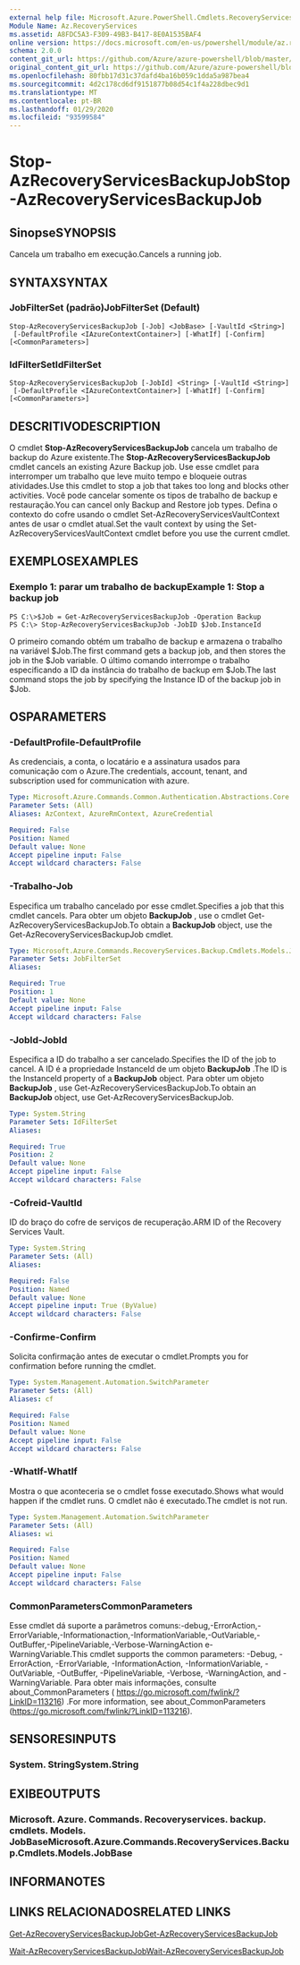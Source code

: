 ```yaml
---
external help file: Microsoft.Azure.PowerShell.Cmdlets.RecoveryServices.Backup.dll-Help.xml
Module Name: Az.RecoveryServices
ms.assetid: A8FDC5A3-F309-49B3-B417-8E0A1535BAF4
online version: https://docs.microsoft.com/en-us/powershell/module/az.recoveryservices/stop-azrecoveryservicesbackupjob
schema: 2.0.0
content_git_url: https://github.com/Azure/azure-powershell/blob/master/src/RecoveryServices/RecoveryServices/help/Stop-AzRecoveryServicesBackupJob.md
original_content_git_url: https://github.com/Azure/azure-powershell/blob/master/src/RecoveryServices/RecoveryServices/help/Stop-AzRecoveryServicesBackupJob.md
ms.openlocfilehash: 80fbb17d31c37dafd4ba16b059c1dda5a987bea4
ms.sourcegitcommit: 4d2c178cd6df9151877b08d54c1f4a228dbec9d1
ms.translationtype: MT
ms.contentlocale: pt-BR
ms.lasthandoff: 01/29/2020
ms.locfileid: "93599584"
---
```

# <span data-ttu-id="22f7e-101">Stop-AzRecoveryServicesBackupJob</span><span class="sxs-lookup"><span data-stu-id="22f7e-101">Stop-AzRecoveryServicesBackupJob</span></span>

## <span data-ttu-id="22f7e-102">Sinopse</span><span class="sxs-lookup"><span data-stu-id="22f7e-102">SYNOPSIS</span></span>
<span data-ttu-id="22f7e-103">Cancela um trabalho em execução.</span><span class="sxs-lookup"><span data-stu-id="22f7e-103">Cancels a running job.</span></span>

## <span data-ttu-id="22f7e-104">SYNTAX</span><span class="sxs-lookup"><span data-stu-id="22f7e-104">SYNTAX</span></span>

### <span data-ttu-id="22f7e-105">JobFilterSet (padrão)</span><span class="sxs-lookup"><span data-stu-id="22f7e-105">JobFilterSet (Default)</span></span>
```
Stop-AzRecoveryServicesBackupJob [-Job] <JobBase> [-VaultId <String>]
 [-DefaultProfile <IAzureContextContainer>] [-WhatIf] [-Confirm] [<CommonParameters>]
```

### <span data-ttu-id="22f7e-106">IdFilterSet</span><span class="sxs-lookup"><span data-stu-id="22f7e-106">IdFilterSet</span></span>
```
Stop-AzRecoveryServicesBackupJob [-JobId] <String> [-VaultId <String>]
 [-DefaultProfile <IAzureContextContainer>] [-WhatIf] [-Confirm] [<CommonParameters>]
```

## <span data-ttu-id="22f7e-107">DESCRITIVO</span><span class="sxs-lookup"><span data-stu-id="22f7e-107">DESCRIPTION</span></span>
<span data-ttu-id="22f7e-108">O cmdlet **Stop-AzRecoveryServicesBackupJob** cancela um trabalho de backup do Azure existente.</span><span class="sxs-lookup"><span data-stu-id="22f7e-108">The **Stop-AzRecoveryServicesBackupJob** cmdlet cancels an existing Azure Backup job.</span></span>
<span data-ttu-id="22f7e-109">Use esse cmdlet para interromper um trabalho que leve muito tempo e bloqueie outras atividades.</span><span class="sxs-lookup"><span data-stu-id="22f7e-109">Use this cmdlet to stop a job that takes too long and blocks other activities.</span></span>
<span data-ttu-id="22f7e-110">Você pode cancelar somente os tipos de trabalho de backup e restauração.</span><span class="sxs-lookup"><span data-stu-id="22f7e-110">You can cancel only Backup and Restore job types.</span></span>
<span data-ttu-id="22f7e-111">Defina o contexto do cofre usando o cmdlet Set-AzRecoveryServicesVaultContext antes de usar o cmdlet atual.</span><span class="sxs-lookup"><span data-stu-id="22f7e-111">Set the vault context by using the Set-AzRecoveryServicesVaultContext cmdlet before you use the current cmdlet.</span></span>

## <span data-ttu-id="22f7e-112">EXEMPLOS</span><span class="sxs-lookup"><span data-stu-id="22f7e-112">EXAMPLES</span></span>

### <span data-ttu-id="22f7e-113">Exemplo 1: parar um trabalho de backup</span><span class="sxs-lookup"><span data-stu-id="22f7e-113">Example 1: Stop a backup job</span></span>
```
PS C:\>$Job = Get-AzRecoveryServicesBackupJob -Operation Backup
PS C:\> Stop-AzRecoveryServicesBackupJob -JobID $Job.InstanceId
```

<span data-ttu-id="22f7e-114">O primeiro comando obtém um trabalho de backup e armazena o trabalho na variável $Job.</span><span class="sxs-lookup"><span data-stu-id="22f7e-114">The first command gets a backup job, and then stores the job in the $Job variable.</span></span>
<span data-ttu-id="22f7e-115">O último comando interrompe o trabalho especificando a ID da instância do trabalho de backup em $Job.</span><span class="sxs-lookup"><span data-stu-id="22f7e-115">The last command stops the job by specifying the Instance ID of the backup job in $Job.</span></span>

## <span data-ttu-id="22f7e-116">OS</span><span class="sxs-lookup"><span data-stu-id="22f7e-116">PARAMETERS</span></span>

### <span data-ttu-id="22f7e-117">-DefaultProfile</span><span class="sxs-lookup"><span data-stu-id="22f7e-117">-DefaultProfile</span></span>
<span data-ttu-id="22f7e-118">As credenciais, a conta, o locatário e a assinatura usados para comunicação com o Azure.</span><span class="sxs-lookup"><span data-stu-id="22f7e-118">The credentials, account, tenant, and subscription used for communication with azure.</span></span>

```yaml
Type: Microsoft.Azure.Commands.Common.Authentication.Abstractions.Core.IAzureContextContainer
Parameter Sets: (All)
Aliases: AzContext, AzureRmContext, AzureCredential

Required: False
Position: Named
Default value: None
Accept pipeline input: False
Accept wildcard characters: False
```

### <span data-ttu-id="22f7e-119">-Trabalho</span><span class="sxs-lookup"><span data-stu-id="22f7e-119">-Job</span></span>
<span data-ttu-id="22f7e-120">Especifica um trabalho cancelado por esse cmdlet.</span><span class="sxs-lookup"><span data-stu-id="22f7e-120">Specifies a job that this cmdlet cancels.</span></span>
<span data-ttu-id="22f7e-121">Para obter um objeto **BackupJob** , use o cmdlet Get-AzRecoveryServicesBackupJob.</span><span class="sxs-lookup"><span data-stu-id="22f7e-121">To obtain a **BackupJob** object, use the Get-AzRecoveryServicesBackupJob cmdlet.</span></span>

```yaml
Type: Microsoft.Azure.Commands.RecoveryServices.Backup.Cmdlets.Models.JobBase
Parameter Sets: JobFilterSet
Aliases:

Required: True
Position: 1
Default value: None
Accept pipeline input: False
Accept wildcard characters: False
```

### <span data-ttu-id="22f7e-122">-JobId</span><span class="sxs-lookup"><span data-stu-id="22f7e-122">-JobId</span></span>
<span data-ttu-id="22f7e-123">Especifica a ID do trabalho a ser cancelado.</span><span class="sxs-lookup"><span data-stu-id="22f7e-123">Specifies the ID of the job to cancel.</span></span>
<span data-ttu-id="22f7e-124">A ID é a propriedade InstanceId de um objeto **BackupJob** .</span><span class="sxs-lookup"><span data-stu-id="22f7e-124">The ID is the InstanceId property of a **BackupJob** object.</span></span>
<span data-ttu-id="22f7e-125">Para obter um objeto **BackupJob** , use Get-AzRecoveryServicesBackupJob.</span><span class="sxs-lookup"><span data-stu-id="22f7e-125">To obtain an **BackupJob** object, use Get-AzRecoveryServicesBackupJob.</span></span>

```yaml
Type: System.String
Parameter Sets: IdFilterSet
Aliases:

Required: True
Position: 2
Default value: None
Accept pipeline input: False
Accept wildcard characters: False
```

### <span data-ttu-id="22f7e-126">-Cofreid</span><span class="sxs-lookup"><span data-stu-id="22f7e-126">-VaultId</span></span>
<span data-ttu-id="22f7e-127">ID do braço do cofre de serviços de recuperação.</span><span class="sxs-lookup"><span data-stu-id="22f7e-127">ARM ID of the Recovery Services Vault.</span></span>

```yaml
Type: System.String
Parameter Sets: (All)
Aliases:

Required: False
Position: Named
Default value: None
Accept pipeline input: True (ByValue)
Accept wildcard characters: False
```

### <span data-ttu-id="22f7e-128">-Confirme</span><span class="sxs-lookup"><span data-stu-id="22f7e-128">-Confirm</span></span>
<span data-ttu-id="22f7e-129">Solicita confirmação antes de executar o cmdlet.</span><span class="sxs-lookup"><span data-stu-id="22f7e-129">Prompts you for confirmation before running the cmdlet.</span></span>

```yaml
Type: System.Management.Automation.SwitchParameter
Parameter Sets: (All)
Aliases: cf

Required: False
Position: Named
Default value: None
Accept pipeline input: False
Accept wildcard characters: False
```

### <span data-ttu-id="22f7e-130">-WhatIf</span><span class="sxs-lookup"><span data-stu-id="22f7e-130">-WhatIf</span></span>
<span data-ttu-id="22f7e-131">Mostra o que aconteceria se o cmdlet fosse executado.</span><span class="sxs-lookup"><span data-stu-id="22f7e-131">Shows what would happen if the cmdlet runs.</span></span> <span data-ttu-id="22f7e-132">O cmdlet não é executado.</span><span class="sxs-lookup"><span data-stu-id="22f7e-132">The cmdlet is not run.</span></span>

```yaml
Type: System.Management.Automation.SwitchParameter
Parameter Sets: (All)
Aliases: wi

Required: False
Position: Named
Default value: None
Accept pipeline input: False
Accept wildcard characters: False
```

### <span data-ttu-id="22f7e-133">CommonParameters</span><span class="sxs-lookup"><span data-stu-id="22f7e-133">CommonParameters</span></span>
<span data-ttu-id="22f7e-134">Esse cmdlet dá suporte a parâmetros comuns:-debug,-ErrorAction,-ErrorVariable,-Informationaction,-InformationVariable,-OutVariable,-OutBuffer,-PipelineVariable,-Verbose-WarningAction e-WarningVariable.</span><span class="sxs-lookup"><span data-stu-id="22f7e-134">This cmdlet supports the common parameters: -Debug, -ErrorAction, -ErrorVariable, -InformationAction, -InformationVariable, -OutVariable, -OutBuffer, -PipelineVariable, -Verbose, -WarningAction, and -WarningVariable.</span></span> <span data-ttu-id="22f7e-135">Para obter mais informações, consulte about_CommonParameters ( https://go.microsoft.com/fwlink/?LinkID=113216) .</span><span class="sxs-lookup"><span data-stu-id="22f7e-135">For more information, see about_CommonParameters (https://go.microsoft.com/fwlink/?LinkID=113216).</span></span>

## <span data-ttu-id="22f7e-136">SENSORES</span><span class="sxs-lookup"><span data-stu-id="22f7e-136">INPUTS</span></span>

### <span data-ttu-id="22f7e-137">System. String</span><span class="sxs-lookup"><span data-stu-id="22f7e-137">System.String</span></span>

## <span data-ttu-id="22f7e-138">EXIBE</span><span class="sxs-lookup"><span data-stu-id="22f7e-138">OUTPUTS</span></span>

### <span data-ttu-id="22f7e-139">Microsoft. Azure. Commands. Recoveryservices. backup. cmdlets. Models. JobBase</span><span class="sxs-lookup"><span data-stu-id="22f7e-139">Microsoft.Azure.Commands.RecoveryServices.Backup.Cmdlets.Models.JobBase</span></span>

## <span data-ttu-id="22f7e-140">INFORMA</span><span class="sxs-lookup"><span data-stu-id="22f7e-140">NOTES</span></span>

## <span data-ttu-id="22f7e-141">LINKS RELACIONADOS</span><span class="sxs-lookup"><span data-stu-id="22f7e-141">RELATED LINKS</span></span>

[<span data-ttu-id="22f7e-142">Get-AzRecoveryServicesBackupJob</span><span class="sxs-lookup"><span data-stu-id="22f7e-142">Get-AzRecoveryServicesBackupJob</span></span>](./Get-AzRecoveryServicesBackupJob.md)

[<span data-ttu-id="22f7e-143">Wait-AzRecoveryServicesBackupJob</span><span class="sxs-lookup"><span data-stu-id="22f7e-143">Wait-AzRecoveryServicesBackupJob</span></span>](./Wait-AzRecoveryServicesBackupJob.md)


